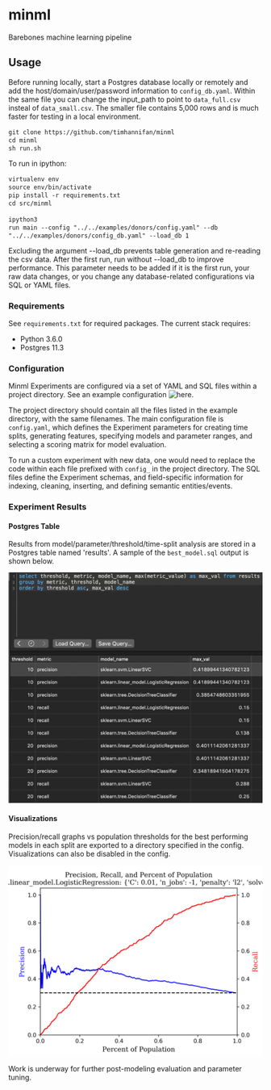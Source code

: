 # minml
Barebones machine learning pipeline


## Usage
Before running locally, start a Postgres database locally or remotely and add the host/domain/user/password information to `config_db.yaml`. Within the same file you can change the input_path to point to `data_full.csv` insteal of `data_small.csv`. The smaller file contains 5,000 rows and is much faster for testing in a local environment.

```
git clone https://github.com/timhannifan/minml
cd minml
sh run.sh
```

To run in ipython:
```
virtualenv env
source env/bin/activate
pip install -r requirements.txt
cd src/minml

ipython3
run main --config "../../examples/donors/config.yaml" --db "../../examples/donors/config_db.yaml" --load_db 1
```

Excluding the argument --load_db prevents table generation and re-reading the csv data. After the first run, run without --load_db to improve performance. This parameter needs to be added if it is the first run, your raw data changes, or you change any database-related configurations via SQL or YAML files.

### Requirements
See `requirements.txt` for required packages. The current stack requires:
* Python 3.6.0
* Postgres 11.3

### Configuration
Minml Experiments are configured via a set of YAML and SQL files within a project directory. See an example configuration ![here](https://github.com/timhannifan/minml/tree/master/examples/donors).

The project directory should contain all the files listed in the example directory, with the same filenames. The main configuration file is `config.yaml`, which defines the Experiment parameters for creating time splits, generating features, specifying models and parameter ranges, and selecting a scoring matrix for model evaluation.

To run a custom experiment with new data, one would need to replace the code within each file prefixed with `config_` in the project directory. The SQL files define the Experiment schemas, and field-specific information for indexing, cleaning, inserting, and defining semantic entities/events.

### Experiment Results
#### Postgres Table
Results from model/parameter/threshold/time-split analysis are stored in a Postgres table named 'results'. A sample of the `best_model.sql` output is shown below.

![Postgres](https://github.com/timhannifan/minml/blob/master/examples/donors/img/results.png)

#### Visualizations
Precision/recall graphs vs population thresholds for the best performing models in each split are exported to a directory specified in the config. Visualizations can also be disabled in the config.

![Example:](https://github.com/timhannifan/minml/blob/master/examples/donors/visualization/precision_recall/sklearn.linear_model.LogisticRegression:%20%7B'C':%200.01%2C%20'n_jobs':%20-1%2C%20'penalty':%20'l2'%2C%20'solver':%20'sag'%7D.png)


Work is underway for further post-modeling evaluation and parameter tuning.
